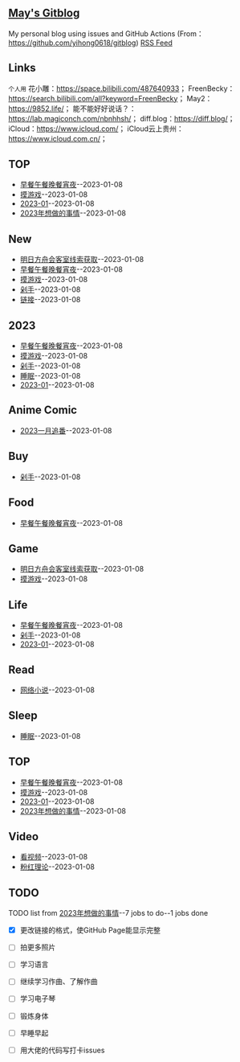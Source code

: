 ## [May's Gitblog](https://github.com/noteMay/noteMay.github.io/)
My personal blog using issues and GitHub Actions (From：<https://github.com/yihong0618/gitblog>)
[RSS Feed](https://raw.githubusercontent.com/noteMay/noteMay.github.io/master/feed.xml)
## Links
 `个人用` 
花小雕：<https://space.bilibili.com/487640933>；
FreenBecky：<https://search.bilibili.com/all?keyword=FreenBecky>；
May2：<https://9852.life/>；
能不能好好说话？：<https://lab.magiconch.com/nbnhhsh/>；
diff.blog：<https://diff.blog/>；
iCloud：<https://www.icloud.com/>；
iCloud云上贵州：<https://www.icloud.com.cn/>；
## TOP
- [早餐午餐晚餐宵夜](https://github.com/noteMay/noteMay.github.io/issues/11)--2023-01-08
- [摸游戏](https://github.com/noteMay/noteMay.github.io/issues/10)--2023-01-08
- [2023-01](https://github.com/noteMay/noteMay.github.io/issues/6)--2023-01-08
- [2023年想做的事情](https://github.com/noteMay/noteMay.github.io/issues/2)--2023-01-08
## New
- [明日方舟会客室线索获取](https://github.com/noteMay/noteMay.github.io/issues/12)--2023-01-08
- [早餐午餐晚餐宵夜](https://github.com/noteMay/noteMay.github.io/issues/11)--2023-01-08
- [摸游戏](https://github.com/noteMay/noteMay.github.io/issues/10)--2023-01-08
- [剁手](https://github.com/noteMay/noteMay.github.io/issues/9)--2023-01-08
- [链接](https://github.com/noteMay/noteMay.github.io/issues/8)--2023-01-08
## 2023
- [早餐午餐晚餐宵夜](https://github.com/noteMay/noteMay.github.io/issues/11)--2023-01-08
- [摸游戏](https://github.com/noteMay/noteMay.github.io/issues/10)--2023-01-08
- [剁手](https://github.com/noteMay/noteMay.github.io/issues/9)--2023-01-08
- [睡眠](https://github.com/noteMay/noteMay.github.io/issues/7)--2023-01-08
- [2023-01](https://github.com/noteMay/noteMay.github.io/issues/6)--2023-01-08
## Anime Comic
- [2023一月追番](https://github.com/noteMay/noteMay.github.io/issues/4)--2023-01-08
## Buy
- [剁手](https://github.com/noteMay/noteMay.github.io/issues/9)--2023-01-08
## Food
- [早餐午餐晚餐宵夜](https://github.com/noteMay/noteMay.github.io/issues/11)--2023-01-08
## Game
- [明日方舟会客室线索获取](https://github.com/noteMay/noteMay.github.io/issues/12)--2023-01-08
- [摸游戏](https://github.com/noteMay/noteMay.github.io/issues/10)--2023-01-08
## Life
- [早餐午餐晚餐宵夜](https://github.com/noteMay/noteMay.github.io/issues/11)--2023-01-08
- [剁手](https://github.com/noteMay/noteMay.github.io/issues/9)--2023-01-08
- [2023-01](https://github.com/noteMay/noteMay.github.io/issues/6)--2023-01-08
## Read
- [网络小说](https://github.com/noteMay/noteMay.github.io/issues/5)--2023-01-08
## Sleep
- [睡眠](https://github.com/noteMay/noteMay.github.io/issues/7)--2023-01-08
## TOP
- [早餐午餐晚餐宵夜](https://github.com/noteMay/noteMay.github.io/issues/11)--2023-01-08
- [摸游戏](https://github.com/noteMay/noteMay.github.io/issues/10)--2023-01-08
- [2023-01](https://github.com/noteMay/noteMay.github.io/issues/6)--2023-01-08
- [2023年想做的事情](https://github.com/noteMay/noteMay.github.io/issues/2)--2023-01-08
## Video
- [看视频](https://github.com/noteMay/noteMay.github.io/issues/3)--2023-01-08
- [粉红理论](https://github.com/noteMay/noteMay.github.io/issues/1)--2023-01-08
## TODO
TODO list from [2023年想做的事情](https://github.com/noteMay/noteMay.github.io/issues/2)--7 jobs to do--1 jobs done
- [x] 更改链接的格式，使GitHub Page能显示完整
- [ ] 拍更多照片
- [ ] 学习语言
- [ ] 继续学习作曲、了解作曲
- [ ] 学习电子琴
- [ ] 锻炼身体
- [ ] 早睡早起
- [ ] 用大佬的代码写打卡issues

